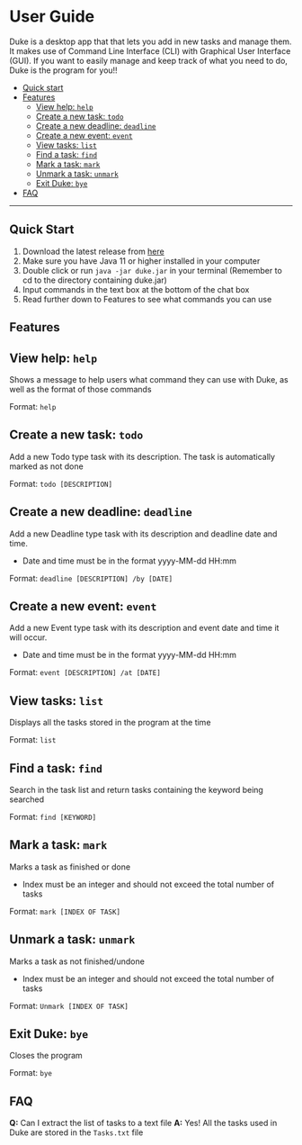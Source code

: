 # User Guide

Duke is a desktop app that that lets you add in new tasks and manage them. It makes 
use of Command Line Interface (CLI) with Graphical User Interface (GUI). If you want to easily
manage and keep track of what you need to do, Duke is the program for you!!
- [Quick start]() 
- [Features]()
   - [View help: `help`]()
   - [Create a new task: `todo`]()
   - [Create a new deadline: `deadline`]()
   - [Create a new event: `event`]()
   - [View tasks: `list`]()
   - [Find a task: `find`]()
   - [Mark a task: `mark`]()
   - [Unmark a task: `unmark`]()
   - [Exit Duke: `bye`]()
- [FAQ]()

-------------------------------------------

## Quick Start

1. Download the latest release from [here]()
2. Make sure you have Java 11 or higher installed in your computer
3. Double click or run `java -jar duke.jar` in your terminal (Remember to cd to the directory containing duke.jar)
4. Input commands in the text box at the bottom of the chat box
5. Read further down to Features to see what commands you can use

## Features 

## View help: `help`

Shows a message to help users what command they can use with Duke, as well as the format of those commands

Format: `help`

## Create a new task: `todo`

Add a new Todo type task with its description. The task is automatically marked as not done

Format: `todo [DESCRIPTION]`

## Create a new deadline: `deadline`

Add a new Deadline type task with its description and deadline date and time.
- Date and time must be in the format yyyy-MM-dd HH:mm

Format: `deadline [DESCRIPTION] /by [DATE]`
## Create a new event: `event`

Add a new Event type task with its description and event date and time it will occur.
- Date and time must be in the format yyyy-MM-dd HH:mm

Format: `event [DESCRIPTION] /at [DATE]`

## View tasks: `list`

Displays all the tasks stored in the program at the time

Format: `list`

## Find a task: `find`

Search in the task list and return tasks containing the keyword being searched

Format: `find [KEYWORD]`

## Mark a task: `mark`

Marks a task as finished or done
- Index must be an integer and should not exceed the total number of tasks

Format: `mark [INDEX OF TASK]`

## Unmark a task: `unmark`

Marks a task as not finished/undone
- Index must be an integer and should not exceed the total number of tasks

Format: `Unmark [INDEX OF TASK]`

## Exit Duke: `bye`

Closes the program

Format: `bye`

## FAQ
**Q:** Can I extract the list of tasks to a text file
**A:** Yes! All the tasks used in Duke are stored in the `Tasks.txt` file


